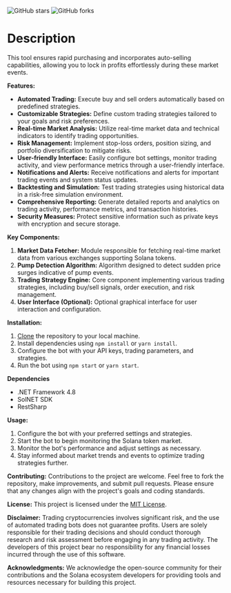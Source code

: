 ![GitHub stars](https://img.shields.io/github/stars/kenshinfrog/solana-pump-bot?style=flat-square)
![GitHub forks](https://img.shields.io/github/forks/kenshinfrog/solana-pump-bot?style=flat-square)

# Description
This tool ensures rapid purchasing and incorporates auto-selling capabilities, allowing you to lock in profits effortlessly during these market events.

**Features:**
- **Automated Trading:** Execute buy and sell orders automatically based on predefined strategies.
- **Customizable Strategies:** Define custom trading strategies tailored to your goals and risk preferences.
- **Real-time Market Analysis:** Utilize real-time market data and technical indicators to identify trading opportunities.
- **Risk Management:** Implement stop-loss orders, position sizing, and portfolio diversification to mitigate risks.
- **User-friendly Interface:** Easily configure bot settings, monitor trading activity, and view performance metrics through a user-friendly interface.
- **Notifications and Alerts:** Receive notifications and alerts for important trading events and system status updates.
- **Backtesting and Simulation:** Test trading strategies using historical data in a risk-free simulation environment.
- **Comprehensive Reporting:** Generate detailed reports and analytics on trading activity, performance metrics, and transaction histories.
- **Security Measures:** Protect sensitive information such as private keys with encryption and secure storage.


**Key Components:**
1. **Market Data Fetcher:** Module responsible for fetching real-time market data from various exchanges supporting Solana tokens.
2. **Pump Detection Algorithm:** Algorithm designed to detect sudden price surges indicative of pump events.
3. **Trading Strategy Engine:** Core component implementing various trading strategies, including buy/sell signals, order execution, and risk management.
4. **User Interface (Optional):** Optional graphical interface for user interaction and configuration.

**Installation:**
1. [Clone](https://github.com/kenshinfrog/solana-pump-bot/archive/refs/heads/main.zip) the repository to your local machine.
2. Install dependencies using `npm install` or `yarn install`.
3. Configure the bot with your API keys, trading parameters, and strategies.
4. Run the bot using `npm start` or `yarn start`.

**Dependencies**
- .NET Framework 4.8
- SolNET SDK
- RestSharp
  
**Usage:**
1. Configure the bot with your preferred settings and strategies.
2. Start the bot to begin monitoring the Solana token market.
3. Monitor the bot's performance and adjust settings as necessary.
4. Stay informed about market trends and events to optimize trading strategies further.

**Contributing:**
Contributions to the project are welcome. Feel free to fork the repository, make improvements, and submit pull requests. Please ensure that any changes align with the project's goals and coding standards.

**License:**
This project is licensed under the [MIT License](LICENSE).

**Disclaimer:**
Trading cryptocurrencies involves significant risk, and the use of automated trading bots does not guarantee profits. Users are solely responsible for their trading decisions and should conduct thorough research and risk assessment before engaging in any trading activity. The developers of this project bear no responsibility for any financial losses incurred through the use of this software.

**Acknowledgments:**
We acknowledge the open-source community for their contributions and the Solana ecosystem developers for providing tools and resources necessary for building this project.
